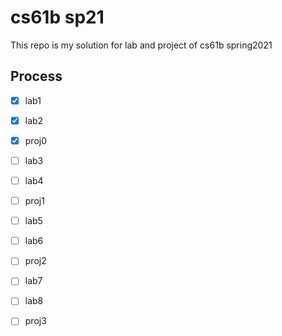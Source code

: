# cs61b sp21

This repo is my solution for lab and project of cs61b spring2021

## Process

- [x] lab1
- [x] lab2
- [x] proj0
- [ ] lab3
- [ ] lab4
- [ ] proj1
- [ ] lab5
- [ ] lab6
- [ ] proj2
- [ ] lab7
- [ ] lab8
- [ ] proj3

